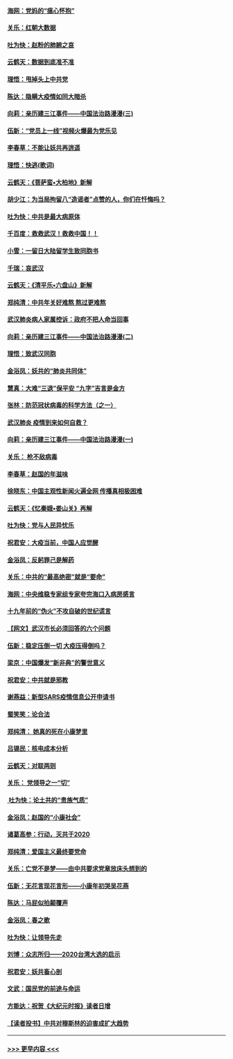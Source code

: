 #### [海网：党妈的“瘟心怀抱”](../pages/nsc993/n11840740.md?t=02032333) 
#### [关乐：红朝大数据](../pages/nsc993/n11840675.md?t=02032333) 
#### [吐为快：赵粉的肺腑之哀](../pages/nsc993/n11840618.md?t=02032333) 
#### [云鹤天：数据到底准不准](../pages/nsc993/n11840325.md?t=02032333) 
#### [理悟：甩掉头上中共党](../pages/nsc993/n11838826.md?t=02032333) 
#### [陈达：隐瞒大疫情如同大暗杀](../pages/nsc993/n11838771.md?t=02032333) 
#### [向莉：亲历建三江事件——中国法治路漫漫(三)](../pages/nsc993/n11831825.md?t=02032333) 
#### [伍新：“党员上一线”视频火爆最为党乐见](../pages/nsc993/n11838200.md?t=02032333) 
#### [李春草：不能让妖共再逍遥](../pages/nsc993/n11838102.md?t=02032333) 
#### [理悟：快逃(歌词)](../pages/nsc993/n11838083.md?t=02032333) 
#### [云鹤天：《菩萨蛮▪大柏地》新解](../pages/nsc993/n11838059.md?t=02032333) 
#### [胡少江：为当局拘留八“造谣者”点赞的人，你们在忏悔吗？](../pages/nsc993/n11836801.md?t=02032333) 
#### [吐为快：中共是最大病原体](../pages/nsc993/n11836748.md?t=02032333) 
#### [千百度：救救武汉！救救中国！！](../pages/nsc993/n11836145.md?t=02032333) 
#### [小雪：一留日大陆留学生致同胞书](../pages/nsc993/n11834624.md?t=02032333) 
#### [千瑞：哀武汉](../pages/nsc993/n11833647.md?t=02032333) 
#### [云鹤天：《清平乐▪六盘山》新解](../pages/nsc993/n11833611.md?t=02032333) 
#### [郑纯清：中共年关好难熬 熬过更难熬](../pages/nsc993/n11833489.md?t=02032333) 
#### [武汉肺炎病人家属控诉：政府不把人命当回事](../pages/nsc993/n11833205.md?t=02032333) 
#### [向莉：亲历建三江事件——中国法治路漫漫(二)](../pages/nsc993/n11829102.md?t=02032333) 
#### [理悟：致武汉同胞](../pages/nsc993/n11831522.md?t=02032333) 
#### [金浴凤：妖共的“肺炎共同体”](../pages/nsc993/n11829448.md?t=02032333) 
#### [慧真：大难“三退”保平安 “九字”吉言是金方](../pages/nsc993/n11829501.md?t=02032333) 
#### [张林：防范冠状病毒的科学方法（之一）](../pages/nsc993/n11828618.md?t=02032333) 
#### [武汉肺炎 疫情到来如何自救？](../pages/nsc993/n11827632.md?t=02032333) 
#### [向莉：亲历建三江事件——中国法治路漫漫(一)](../pages/nsc993/n11827190.md?t=02032333) 
#### [关乐： 枪不敌病毒](../pages/nsc993/n11826746.md?t=02032333) 
#### [李春草：赵国的年滋味](../pages/nsc993/n11826321.md?t=02032333) 
#### [徐晓东：中国主观性新闻火遍全网 传播真相极困难](../pages/nsc993/n11826508.md?t=02032333) 
#### [云鹤天：《忆秦娥▪娄山关》再解](../pages/nsc993/n11824682.md?t=02032333) 
#### [吐为快：党与人民异忧乐](../pages/nsc993/n11824660.md?t=02032333) 
#### [祝君安：大疫当前，中国人应觉醒](../pages/nsc993/n11821946.md?t=02032333) 
#### [金浴凤：反躬罪己是解药](../pages/nsc993/n11820280.md?t=02032333) 
#### [关乐：中共的“最高绝密”就是“要命”](../pages/nsc993/n11816946.md?t=02032333) 
#### [海网：中央维稳专家组专家夸完海口入病房感言](../pages/nsc993/n11815138.md?t=02032333) 
#### [十九年前的“伪火”不攻自破的世纪谎言](../pages/nsc993/n11813238.md?t=02032333) 
#### [【网文】武汉市长必须回答的六个问题](../pages/nsc993/n11813848.md?t=02032333) 
#### [伍新：稳定压倒一切 大疫压得倒吗？](../pages/nsc993/n11812634.md?t=02032333) 
#### [梁京：中国爆发“新非典”的警世意义](../pages/nsc993/n11812554.md?t=02032333) 
#### [祝君安：中共就是邪教](../pages/nsc993/n11812431.md?t=02032333) 
#### [谢燕益：新型SARS疫情信息公开申请书](../pages/nsc993/n11808840.md?t=02032333) 
#### [蜀笑笑：论合法](../pages/nsc993/n11808064.md?t=02032333) 
#### [郑纯清： 她真的死在小康梦里](../pages/nsc993/n11806623.md?t=02032333) 
#### [吕锡民：核电成本分析](../pages/nsc993/n11806284.md?t=02032333) 
#### [云鹤天：对联两则](../pages/nsc993/n11805957.md?t=02032333) 
#### [关乐： 党领导之一“切”](../pages/nsc993/n11804505.md?t=02032333) 
#### [ 吐为快：论土共的“贵族气质”](../pages/nsc993/n11804490.md?t=02032333) 
#### [金浴凤：赵国的“小康社会”](../pages/nsc993/n11804452.md?t=02032333) 
#### [诸葛高参：行动，灭共于2020](../pages/nsc993/n11804120.md?t=02032333) 
#### [郑纯清：爱国主义最终要党命](../pages/nsc993/n11802197.md?t=02032333) 
#### [关乐：亡党不是梦——由中共要求党章放床头想到的](../pages/nsc993/n11802156.md?t=02032333) 
#### [伍新：无花言现花言形——小康年初哭吴花燕](../pages/nsc993/n11800044.md?t=02032333) 
#### [陈达：马屁似拍颠覆声](../pages/nsc993/n11800010.md?t=02032333) 
#### [金浴凤：春之歌](../pages/nsc993/n11797687.md?t=02032333) 
#### [吐为快：让领导先走](../pages/nsc993/n11797512.md?t=02032333) 
#### [刘博：众志所归——2020台湾大选的启示](../pages/nsc993/n11796878.md?t=02032333) 
#### [祝君安：妖共畜心剖](../pages/nsc993/n11794273.md?t=02032333) 
#### [文武：国民党的前途与命运](../pages/nsc993/n11794198.md?t=02032333) 
#### [方能达：祝贺《大纪元时报》读者日增](../pages/nsc993/n11793807.md?t=02032333) 
#### [【读者投书】中共对穆斯林的迫害成扩大趋势](../pages/nsc993/n11791371.md?t=02032333) 

----
#### [ >>> 更早内容 <<< ](../indexes/nsc993-earlier.md)
